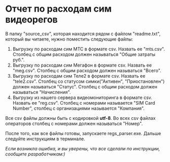 # Отчет по расходам сим видеорегов
В папку "source_csv", которая находится рядом с файлом "readme.txt", который вы читаете, нужно поместить следующие файлы:
1. Выгрузку по расходам сим МТС в формате csv.  Назвать ее "mts.csv". Столбец с общим расходом должен называться "Общие затраты руб.".
1. Выгрузку по расходам сим Мегафон в формате csv. Назвать ее "meg.csv". Столбец с общим расходом должен называться "Всего".
1. Выгрузку по расходам сим Теле2 в формате csv. Назвать ее "tele2.csv". Столбец со статусом симки("Активен", "Приостановлен") должен называться "Статус". Столбец с общим расходом должен называться "Начисления".
1. Выгрузку из нашего сервера видеомониторинга в формате csv. Назвать ее "reg.csv". Столбец с номерами называется "SIM Card Number", столбец с организациями называется "Компания".

Все csv файлы должны быть с кодировкой **utf-8**.
Во всех csv файлах операторов столбец с номерами должен называться "Номер".

После того, как все файлы готовы, запускаете regs_parser.exe. Дальше следуйте инструкциям в терминале.

*Если возникла ошибка, и вы уверены, что все сделали по инструкции, сообщите разработчикам:)*
